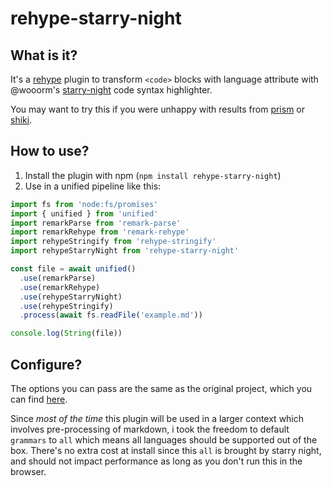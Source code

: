 # rehype-starry-night

## What is it?

It's a [rehype](https://github.com/rehypejs/rehype) plugin to transform `<code>` blocks with language attribute with @wooorm's [starry-night](https://github.com/wooorm/starry-night) code syntax highlighter.

You may want to try this if you were unhappy with results from [prism](https://github.com/PrismJS/prism/) or [shiki](https://github.com/shikijs/shiki).

## How to use?

1. Install the plugin with npm (`npm install rehype-starry-night`)
2. Use in a unified pipeline like this:

```js
import fs from 'node:fs/promises'
import { unified } from 'unified'
import remarkParse from 'remark-parse'
import remarkRehype from 'remark-rehype'
import rehypeStringify from 'rehype-stringify'
import rehypeStarryNight from 'rehype-starry-night'

const file = await unified()
  .use(remarkParse)
  .use(remarkRehype)
  .use(rehypeStarryNight)
  .use(rehypeStringify)
  .process(await fs.readFile('example.md'))

console.log(String(file))
```

## Configure?

The options you can pass are the same as the original project, which you can find [here](https://github.com/wooorm/starry-night#createstarrynightgrammars-options).

Since _most of the time_ this plugin will be used in a larger context which involves pre-processing of markdown, i took the freedom to default `grammars` to `all` which means all languages should be supported out of the box. There's no extra cost at install since this `all` is brought by starry night, and should not impact performance as long as you don't run this in the browser.
